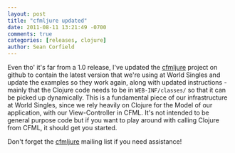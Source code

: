 ```yaml
---
layout: post
title: "cfmljure updated"
date: 2011-08-11 13:21:49 -0700
comments: true
categories: [releases, clojure]
author: Sean Corfield
---
```

Even tho' it's far from a 1.0 release, I've updated the [cfmljure](https://github.com/framework-one/cfmljure) project on github to contain the latest version that we're using at World Singles and update the examples so they work again, along with updated instructions - mainly that the Clojure code needs to be in `WEB-INF/classes/` so that it can be picked up dynamically. This is a fundamental piece of our infrastructure at World Singles, since we rely heavily on Clojure for the Model of our application, with our View-Controller in CFML. It's not intended to be general purpose code but if you want to play around with calling Clojure from CFML, it should get you started.

Don't forget the [cfmljure](http://groups.google.com/group/cfmljure) mailing list if you need assistance!
